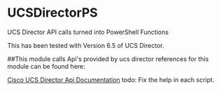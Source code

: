 # UCSDirectorPS
UCS Director API calls turned into PowerShell Functions

This has been tested with Version 6.5 of UCS Director. 

##This module calls Api's provided by ucs director references for this module can be found here: 

[Cisco UCS Director Api Documentation](https://www.cisco.com/c/en/us/td/docs/unified_computing/ucs/ucs-director/rest-api-getting-started-guide/6-5/cisco-ucs-director-REST-API-getting-started-65.html)
todo: 
Fix the help in each script.
